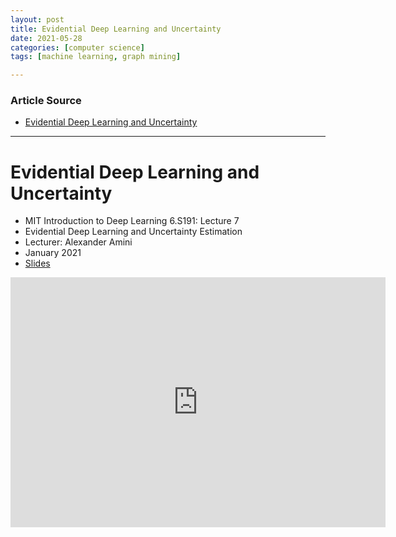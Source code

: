 ```yaml
---
layout: post
title: Evidential Deep Learning and Uncertainty
date: 2021-05-28
categories: [computer science]
tags: [machine learning, graph mining]

---
```


### Article Source

* [Evidential Deep Learning and Uncertainty](https://www.youtube.com/watch?v=toTcf7tZK8c)
---

# Evidential Deep Learning and Uncertainty 

* MIT Introduction to Deep Learning 6.S191: Lecture 7
* Evidential Deep Learning and Uncertainty Estimation
* Lecturer: Alexander Amini
* January 2021
* [Slides](http://introtodeeplearning.com/slides/6S191_MIT_DeepLearning_L7.pdf)

<iframe width="600" height="400" src="https://www.youtube.com/embed/toTcf7tZK8c" title="YouTube video player" frameborder="0" allow="accelerometer; autoplay; clipboard-write; encrypted-media; gyroscope; picture-in-picture" allowfullscreen></iframe>